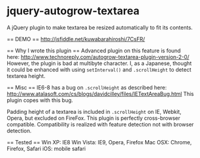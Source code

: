 jquery-autogrow-textarea
========================

A jQuery plugin to make textarea be resized automatically to fit its contents.

== DEMO ==
http://jsfiddle.net/kuwabarahiroshi/7CsFR/

== Why I wrote this plugin ==
Advanced plugin on this feature is found here: http://www.technoreply.com/autogrow-textarea-plugin-version-2-0/
However, the plugin is bad at multibyte character.
I, as a Japanese, thought it could be enhanced with using `setInterval()` and `.scrollHeight` to detect textarea height.

== Misc ==
IE6-8 has a bug on `.scrollHeight` as described here: http://www.atalasoft.com/cs/blogs/davidcilley/files/IETextAreaBug.html
This plugin copes with this bug.

Padding height of a textarea is included in `.scrollHeight` on IE, Webkit, Opera, but excluded on FireFox.
This plugin is perfectly cross-browser compatible.
Compatibility is realized with feature detection not with browser detection.

== Tested ==
Win XP: IE8
Win Vista: IE9, Opera, Firefox
Mac OSX: Chrome, Firefox, Safari
iOS: mobile safari